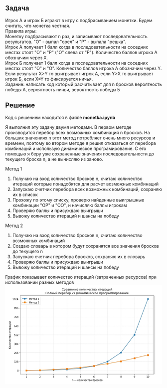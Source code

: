 ﻿## Задача<br>
Игрок А и игрок Б играют в игру с подбрасыванием монетки. Будем считать, что монетка честная.<br>
Правила игры:<br>
Монетку подбрасывают n раз, и записывают последовательность результатов. "О" - выпал "орел" и "Р" - выпала "решка".<br>
Игрок А получает 1 балл когда в последовательности на соседних местах стоят "О" и "Р" ("О" слева от "Р"). Количество баллов игрока А обозначим через X.<br>
Игрок Б получает 1 балл когда в последовательности на соседних местах стоят "О" и "О". Количество баллов игрока А обозначим через Y.<br>
Если результат X>Y то выигрывает игрок А, если Y>X то выигрывает игрок Б, если X=Y то фиксируется ничья.<br>
Задание: написать код который расчитывает для n бросков вероятность победы A, вероятность ничьи, вероятность победы Б<br>

## Решение
Код с решением находится в файле **monetka.ipynb**

Я выполнил эту задачу двумя методами. В первом методе производится перебор всех возможных комбинаций n бросков. На больших значениях n этот метод потребляет очень много ресурсов и времени, поэтому во втором методе я решил отказаться от перебора комбинаций и использую динамическое програмирование. С его помощью я беру уже сохраненные значения последовательности до текущего броска n, а не вычисляю из заново. <br>

Метод 1
1. Получаю на вход количество бросков n, считаю количество итераций которые понадобятся для расчет возможных комбинаций
2. Запускаю счетчик перебора всех возможных комбинаций, сохраняю их в список
3. Прохожу по этому списку, проверю найденные выигрышные комбинации "ОР" и "ОО", и начисляю баллы игрокам
4. Проверяю баллы и присуждаю выигрыши
5. Вывожу количество итераций и шансы на победу

Метод 2
1. Получаю на вход количество бросков n, считаю количество возможных комбинаций
2. Создаю словарь в котором будут сохранятся все значения бросков до текущего n
3. Запускаю счетчик перебора бросков, сохраняю их в словарь
4. Проверяю баллы и присуждаю выигрыши
5. Вывожу количество итераций и шансы на победу

График показывает количество итераций (затраченных ресурсов) при использовании разных методов
<img src="images/graph.jpg" alt="граф" width="600">
